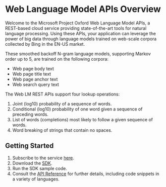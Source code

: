 <!-- 
NavPath: Web Language Model API
LinkLabel: Overview
Url: web-language-model-api/documentation
Weight: 100
-->

# Web Language Model APIs Overview

Welcome to the Microsoft Project Oxford Web Language Model APIs, a REST-based cloud service providing state-of-the-art tools for natural language processing. Using these APIs, your application can leverage the power of big data through language models trained on web-scale corpora collected by Bing in the EN-US market. 

These smoothed backoff N-gram language models, supporting Markov order up to 5, are trained on the following corpora: 

- Web page body text 
- Web page title text 
- Web page anchor text 
- Web search query text 

The Web LM REST APIs support four lookup operations:

1. Joint (log10) probability of a sequence of words.  
2. Conditional (log10) probability of one word given a sequence of preceding words. 
3. List of words (completions) most likely to follow a given sequence of words. 
4. Word breaking of strings that contain no spaces. 

## Getting Started

1. Subscribe to the service [here](https://www.projectoxford.ai/Account/Login?callbackUrl=/Subscription/Index?productId=/products/55e3f82f778daf16b4ba484c).
2. Download the [SDK](https://www.projectoxford.ai/sdk).
3. Run the SDK sample code. 
4. Consult the [API Reference](https://dev.projectoxford.ai/docs/services/55de9ca4e597ed1fd4e2f104) for further details, including code snippets in a variety of languages.
